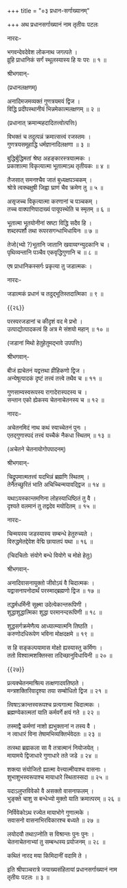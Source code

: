 +++
title = "०३ प्रधान-सर्गाख्यानम्"

+++
अथ प्रधानसर्गाख्यानं नाम तृतीयः पटलः  
  
नारदः-  
  
भगवन्देवदेवेश लोकनाथ जगत्पते ।  
व्रूहि प्राधानिकं सर्गं स्थूलस्यास्य हि यः परः ॥ १ ॥   
  
श्रीभगवान्-  
  
(प्रधानलक्षणम्)  
  
अनादिमजमव्यक्तं गुणत्रयमयं द्विज ।  
विद्धि प्रदीपस्थानीयं भिन्नमेकात्मलक्षणम् ॥ २ ॥  
  
(प्रधानात् क्रमान्महदादितत्त्वोत्पत्तिः)  
  
विभक्तं च तदुत्पन्नं क्रमात्सत्त्वं रजस्तमः ।  
गुणत्रयसमूहाद्धि धर्मज्ञानादिलक्षणा ॥ ३ ॥   
  
बुद्धिर्बुद्धिमतां श्रेष्ठ अहङ्कारस्त्रयात्मकः ।  
प्रकाशात्मा विकृत्यात्मा भूतात्माऽथ तृतीयकः ॥ ४ ॥   
  
तैजसात् समनश्चैव जातं बुध्यक्षपञ्चकम् ।   
श्रोत्रे त्वक्चक्षुषी जिह्वा घ्राणं चैव क्रमेण तु ॥ ५ ॥  
  
असृजच्च विकृत्यात्मा करणानां च पञ्चकम् ।   
तच्च वाक्पाणिपादाख्यं पायूपस्थेति च स्मृतम् ॥ ६ ॥  
  
भूतात्मा भूतयोनीनां स्रष्टा विद्धि सदैव हि ।   
शब्दस्पर्शौ तथा रूपरसगन्धाभिधायिनः ॥ ७ ॥   
  
तेजो(भ्यो ?)भूतानि जातानि खवाय्वग्न्युदकानि च ।   
पृथिव्यन्तानि पञ्चैव एकवृद्धिगुणानि च ॥ ८ ॥  
  
एष प्राधानिकस्सर्गः प्रकृत्या तु जडात्मकः ।   
  
नारदः-  
  
जडात्मकं प्रधानं च तदुद्भूतिस्तदात्मिका ॥ ९ ॥  
  
{{२६}}

परस्परजडानां च कीदृशं वद मे प्रभो ।  
उत्पाद्योत्पादकत्वं हि अत्र मे संशयो महान् ॥ १० ॥   
  
(जडानां मिथो हेतुहेतुमद्भावे उपपत्तिः)  
  
श्रीभगवान्-  
  
बीजं ह्यचेतनं यद्वत्तथा व्रीहिकणो द्विज ।  
अन्येषूत्पादकं दृष्टं तत्त्वं तत्त्वे तथैव च ॥ ११ ॥   
  
गुणसाम्यस्वरूपस्य रागादेरास्पदस्य च ।   
सन्तान एको ह्येकस्य चेतनाचेतनस्य च ॥ १२ ॥  
  
नारदः-  
  
अचेतनमिदं नाथ कथं स्याच्चेतनं पुनः ।   
एतद्गुणास्पदं तत्त्वं यच्चैकं नैकधा स्थितम् ॥ १३ ॥  
  
(अचेतने चेतनायोगोपपादनम्)  
  
श्रीभगवान्-  
  
चिद्रूपमात्मतत्त्वं यदभिन्नं ब्रह्मणि स्थितम् ।   
तेनैतच्छुरितं भाति अचिच्चिन्मयावद्द्विज ॥ १४ ॥  
  
यथाऽयस्कान्तमणिना लोहस्याधिष्ठितं तु वै ।   
दृश्यते वलमानं तु तद्वदेव मयोदितम् ॥ १५ ॥   
  
नारदः-  
  
चिन्मयस्य जडस्यास्य सम्बन्धे हेतुरुच्यते ।   
विरुद्धमेतद्देवेश वेद्मि छायातपं यथा ॥ १६ ॥  
  
(चिदचितोः संयोगे बन्धे वियोगे च मोक्षे हेतुः)  
  
श्रीभगवान्-  
  
अनादिवासनायुक्तो जीवोऽयं वै चिदात्मकः ।  
यद्वासनापनोदार्थं परस्माद्ब्रह्मणो द्विज ॥ १७ ॥  
  
तद्धर्मधर्मिनी सूक्ष्मा उदेत्येकान्तरूपिणी ।  
शुद्धाशुद्धात्मिका शुद्धा परमानन्दरूपिणी ॥ १८ ॥  
  
शुद्धसर्गक्रमेणैत्य आध्यात्म्यात्मनि तिष्ठति ।  
करुणोदधिरूपेण भविना मोक्षदक्षमे ॥ १९ ॥  
  
स हि सङ्कल्पयामास मोक्षो ह्यस्यास्तु कर्मिणः ।   
ततो विश्वात्मशक्तिस्सा तदिच्छानुविधायिनी ॥ २० ॥  
  
{{२७}}

प्रत्यक्चेतनमाश्रित्य तत्क्षणादवतिष्ठते ।  
मन्त्रशक्तिरिवादृश्या तया सम्बोधितो द्विज ॥ २१ ॥  
  
त्विषाऽक्रान्तस्वरूपश्च प्रत्यगात्मा चिदात्मकः ।  
ब्रह्मण्येकात्मतां याति कर्मवर्गे क्षयं गते ॥ २२ ॥  
  
तस्माद्वै कर्मणां नाशो ह्यभुक्तानां न तस्य वै ।  
न त्वाधारं विना तेषामभिव्यक्तिर्भवेदतः ॥ २३ ॥  
  
तत्स्था ब्रह्मकला सा वै तत्रात्मानं नियोजयेत् ।  
मायामये द्विजाधारे गुणाधारे तते जडे ॥ २४ ॥  
  
शक्त्या संयोजितो ह्यात्मा वेत्त्यात्मीयाश्च वासनाः ।  
शुभाशुभस्वरूपाश्च मायाधारे स्थितास्सदा ॥ २५ ॥  
  
यदाऽलुप्तविवेको वै असक्तो वासनाफलम् ।   
भुङ्क्ते चाशु स बन्धेभ्यो मुक्तो याति क्रमात्परम् ॥ २६ ॥  
  
निर्विवेकोऽथ रज्येत मायाभोगे गुणात्मके ।  
सवासनो वासनाभिरविकारश्च बध्यते ॥ २७ ॥  
  
लयोदयौ तथाऽप्नोति स विश्रान्तः पुनः पुनः ।   
चेतनाचेतनाभ्यां तु सम्बन्धस्य प्रयोजनम् ॥ २८ ॥  
  
कथितं नारद मया किमिदानीं वदामि ते ।  
  
इति श्रीपाञ्चरात्रे जयाख्यसंहितायां प्रधानसर्गाख्यानं नाम   
तृतीयः पटलः ॥ ३ ॥  
  
  
  